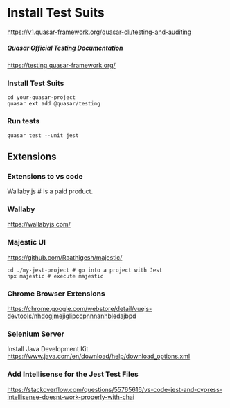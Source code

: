 # Install Test Suits
https://v1.quasar-framework.org/quasar-cli/testing-and-auditing  
##### Quasar Official Testing Documentation
https://testing.quasar-framework.org/  
### Install Test Suits
```
cd your-quasar-project
quasar ext add @quasar/testing
```
### Run tests
```
quasar test --unit jest
```
## Extensions
### Extensions to vs code
Wallaby.js  # Is a paid product.
### Wallaby
https://wallabyjs.com/  

### Majestic UI
https://github.com/Raathigesh/majestic/  
```
cd ./my-jest-project # go into a project with Jest
npx majestic # execute majestic
```
### Chrome Browser Extensions
https://chrome.google.com/webstore/detail/vuejs-devtools/nhdogjmejiglipccpnnnanhbledajbpd  
### Selenium Server
Install Java Development Kit.  
https://www.java.com/en/download/help/download_options.xml  
### Add Intellisense for the Jest Test Files
https://stackoverflow.com/questions/55765616/vs-code-jest-and-cypress-intellisense-doesnt-work-properly-with-chai  
